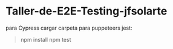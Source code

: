 # Taller-de-E2E-Testing-jfsolarte


para Cypress cargar carpeta 
para puppeteers jest:
> npm install
> npm test
